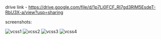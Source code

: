
drive link - https://drive.google.com/file/d/1p7Li0FCF_RI7gd3RlM5EsdeT-RbU3X-a/view?usp=sharing

screenshots: 

![vcss1](https://github.com/Sunandhit-Gupta/VideoCallingApp/assets/114736728/68d1a89e-7e16-4799-940b-61537c9ebc3b)
![vcss2](https://github.com/Sunandhit-Gupta/VideoCallingApp/assets/114736728/1357fe59-8507-48f6-95da-689459803a3f)
![vcss3](https://github.com/Sunandhit-Gupta/VideoCallingApp/assets/114736728/69da11f6-53a5-4c84-b536-8663f4f88827)
![vcss4](https://github.com/Sunandhit-Gupta/VideoCallingApp/assets/114736728/091f7e43-90a2-47f2-b343-f62a2eb8fbcd)
